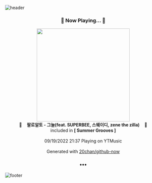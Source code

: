 ![header](https://capsule-render.vercel.app/api?type=wave&height=170&section=header&text=Hi.%20I'm%20SHIFT&fontColor=090707&fontAlignX=45&fontAlignY=65&fontSize=100)

<h3 align="center">🎵 Now Playing... 🎵</h3>
<p align="center">
  <a href="https://music.youtube.com/watch?v=Wg8RDXs69AQ">
    <img width="300" src="https://lh3.googleusercontent.com/FUcFTJRFkjn32Uw0FcXVAp5hnQsXHIAr8NkNaJ_acwvCv7hoI4N32BOePSWSJbRjT_PAKtjlHA-ijGrg">
  </a>
  <br>
  🎵&nbsp&nbsp&nbsp <b>팔로알토 - 그늘(feat. SUPERBEE, 스웨이디, zene the zilla)</b> &nbsp&nbsp&nbsp🎵
  <br>
  included in <b>[ Summer Grooves ]</b>
  
  <br />
  <br />
  09/19/2022 21:37 Playing on YTMusic
  <br />
  <br />
  Generated with <a href="https://github.com/20chan/github-now">20chan/github-now</a>
</p>

<h3 align="center">•••</h3>

![footer](https://capsule-render.vercel.app/api?type=wave&height=150&section=footer)
